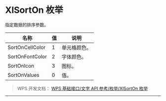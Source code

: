# XlSortOn 枚举

指定数据的排序参数。

| 名称            | 值  | 说明         |
|-----------------|-----|--------------|
| SortOnCellColor | 1   | 单元格颜色。 |
| SortOnFontColor | 2   | 字体颜色。   |
| SortOnIcon      | 3   | 图标。       |
| SortOnValues    | 0   | 值。         |

> WPS 开发文档： [WPS 基础接口/文字 API 参考/枚举/XlSortOn 枚举](https://qn.cache.wpscdn.cn/encs/doc/office_v19/topics/WPS%20%E5%9F%BA%E7%A1%80%E6%8E%A5%E5%8F%A3/%E6%96%87%E5%AD%97%20API%20%E5%8F%82%E8%80%83/%E6%9E%9A%E4%B8%BE/XlSortOn%20%E6%9E%9A%E4%B8%BE.html)

------------------------------------------------------------------------
